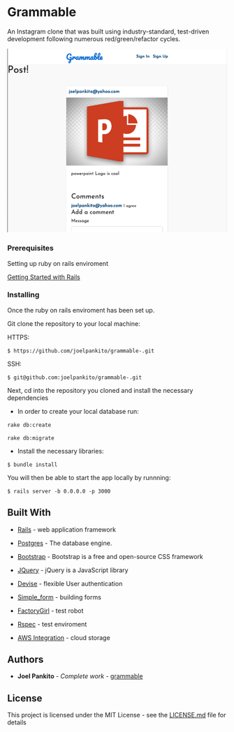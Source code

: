 # Grammable

An Instagram clone that was built using industry-standard, test-driven development following numerous red/green/refactor cycles.

![grammable](/app/assets/images/grammable.png)


### Prerequisites

Setting up ruby on rails enviroment

[Getting Started with Rails](https://guides.rubyonrails.org/v5.0/getting_started.html)

### Installing

Once the ruby on rails enviroment has been set up.

Git clone the repository to your local machine:

HTTPS:
```
$ https://github.com/joelpankito/grammable-.git
```
SSH:
```
$ git@github.com:joelpankito/grammable-.git

```
Next, cd into the repository you cloned and install the necessary dependencies 
* In order to create your local database run:
```
rake db:create
```
```
rake db:migrate
```
* Install the necessary libraries:
```
$ bundle install
```
You will then be able to start the app locally by runnning:
```
$ rails server -b 0.0.0.0 -p 3000
```


## Built With

* [Rails](https://rubyonrails.org/) - web application framework

* [Postgres](https://www.postgresql.org/) - The database engine.

* [Bootstrap](https://getbootstrap.com/) - Bootstrap is a free and open-source CSS framework

* [JQuery](https://jquery.com/) - jQuery is a JavaScript library 

* [Devise](https://github.com/heartcombo/devise) - flexible User authentication 

* [Simple_form](https://github.com/heartcombo/simple_form) - building forms

* [FactoryGirl](https://github.com/thoughtbot/factory_bot) - test robot

* [Rspec](https://github.com/rspec/rspec-rails) - test enviroment

* [AWS Integration](https://aws.amazon.com/) - cloud storage


## Authors

* **Joel Pankito** - *Complete work* - [grammable](https://github.com/joelpankito)

## License

This project is licensed under the MIT License - see the [LICENSE.md](LICENSE.md) file for details



